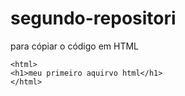 # segundo-repositori

para cópiar o código em HTML 
```
<html>
<h1>meu primeiro aquirvo html</h1>
</html>
```
